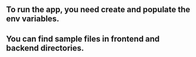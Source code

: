 ## To run the app, you need create and populate the env variables. 
## You can find sample files in frontend and backend directories.

